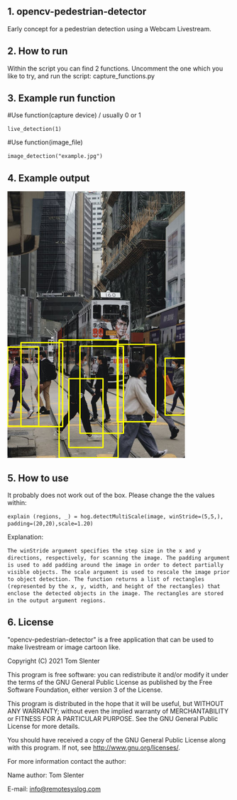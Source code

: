 ## 1. opencv-pedestrian-detector
Early concept for a pedestrian detection using a Webcam Livestream.

## 2. How to run
Within the script you can find 2 functions. Uncomment the one which you like to try, and run the script: capture_functions.py

## 3. Example run function
#Use function(capture device) / usually 0 or 1
```
live_detection(1)
```
#Use function(image_file)
```
image_detection("example.jpg")
```
## 4. Example output
![alt text](https://github.com/tslenter/opencv-pedestrian-detector/blob/main/example_detection.jpg?raw=true)

## 5. How to use
It probably does not work out of the box. Please change the the values within:
```
explain (regions, _) = hog.detectMultiScale(image, winStride=(5,5,), padding=(20,20),scale=1.20)
```

Explanation:
```
The winStride argument specifies the step size in the x and y directions, respectively, for scanning the image. The padding argument is used to add padding around the image in order to detect partially visible objects. The scale argument is used to rescale the image prior to object detection. The function returns a list of rectangles (represented by the x, y, width, and height of the rectangles) that enclose the detected objects in the image. The rectangles are stored in the output argument regions.
```

## 6. License

"opencv-pedestrian-detector" is a free application that can be used to make livestream or image cartoon like.

Copyright (C) 2021 Tom Slenter

This program is free software: you can redistribute it and/or modify
it under the terms of the GNU General Public License as published by
the Free Software Foundation, either version 3 of the License.

This program is distributed in the hope that it will be useful,
but WITHOUT ANY WARRANTY; without even the implied warranty of
MERCHANTABILITY or FITNESS FOR A PARTICULAR PURPOSE. See the
GNU General Public License for more details.

You should have received a copy of the GNU General Public License
along with this program. If not, see <http://www.gnu.org/licenses/>.

For more information contact the author:

Name author: Tom Slenter

E-mail: info@remotesyslog.com
